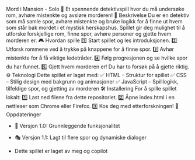 Mord i Mansion - Solo
🔎 Et spennende detektivspill hvor du må undersøke rom, avhøre mistenkte og avsløre morderen!
📝 Beskrivelse
Du er en detektiv som må samle spor, avhøre mistenkte og bruke logikk for å finne ut hvem som står bak mordet i et mystisk herskapshus. Spillet gir deg mulighet til å utforske forskjellige rom, finne spor, avhøre personer og gjette hvem morderen er.
🎮 Hvordan spille
1️⃣ Start spillet og les introduksjonen.
2️⃣ Utforsk rommene ved å trykke på knappene for å finne spor.
3️⃣ Avhør mistenkte for å få viktige ledetråder.
4️⃣ Følg progresjonen og se hvilke spor du har funnet.
5️⃣ Gjett hvem morderen er! Du har to forsøk på å gjette riktig.
⚙️ Teknologi
Dette spillet er laget med:
✅ HTML – Struktur for spillet
✅ CSS – Stilig design med bakgrunn og animasjoner
✅ JavaScript – Spilllogikk, tilfeldige spor, og gjetting av morderen
🛠️ Installering
For å spille spillet lokalt:
1️⃣ Last ned filene fra dette repositoriet.
2️⃣ Åpne index.html i en nettleser som Chrome eller Firefox.
3️⃣ Kos deg med etterforskningen!
📢 Oppdateringer
- 🔧 Versjon 1.0: Grunnleggende funksjonalitet
- 🎭 Versjon 1.1: Lagt til flere spor og dynamiske dialoger

- Dette spillet er laget av meg og copilot
